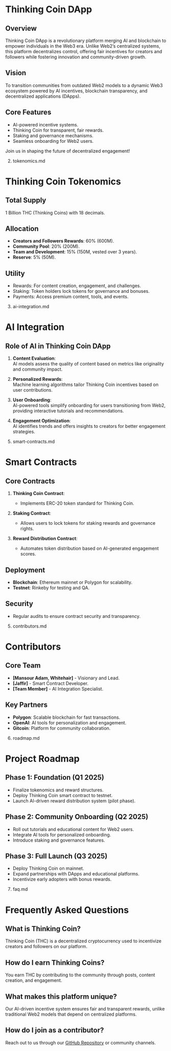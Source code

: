 # Thinking Coin DApp  

## Overview  
Thinking Coin DApp is a revolutionary platform merging AI and blockchain to empower individuals in the Web3 era. Unlike Web2’s centralized systems, this platform decentralizes control, offering fair incentives for creators and followers while fostering innovation and community-driven growth.

## Vision  
To transition communities from outdated Web2 models to a dynamic Web3 ecosystem powered by AI incentives, blockchain transparency, and decentralized applications (DApps).

## Core Features  
- AI-powered incentive systems.  
- Thinking Coin for transparent, fair rewards.  
- Staking and governance mechanisms.  
- Seamless onboarding for Web2 users.  

Join us in shaping the future of decentralized engagement!  

2. tokenomics.md

# Thinking Coin Tokenomics  

## Total Supply  
1 Billion THC (Thinking Coins) with 18 decimals.

## Allocation  
- **Creators and Followers Rewards**: 60% (600M).  
- **Community Pool**: 20% (200M).  
- **Team and Development**: 15% (150M, vested over 3 years).  
- **Reserve**: 5% (50M).  

## Utility  
- Rewards: For content creation, engagement, and challenges.  
- Staking: Token holders lock tokens for governance and bonuses.  
- Payments: Access premium content, tools, and events.  

3. ai-integration.md

# AI Integration  

## Role of AI in Thinking Coin DApp  
1. **Content Evaluation**:  
   AI models assess the quality of content based on metrics like originality and community impact.  

2. **Personalized Rewards**:  
   Machine learning algorithms tailor Thinking Coin incentives based on user contributions.  

3. **User Onboarding**:  
   AI-powered tools simplify onboarding for users transitioning from Web2, providing interactive tutorials and recommendations.  

4. **Engagement Optimization**:  
   AI identifies trends and offers insights to creators for better engagement strategies.  

4. smart-contracts.md

# Smart Contracts  

## Core Contracts  
1. **Thinking Coin Contract**:  
   - Implements ERC-20 token standard for Thinking Coin.  

2. **Staking Contract**:  
   - Allows users to lock tokens for staking rewards and governance rights.  

3. **Reward Distribution Contract**:  
   - Automates token distribution based on AI-generated engagement scores.  

## Deployment  
- **Blockchain**: Ethereum mainnet or Polygon for scalability.  
- **Testnet**: Rinkeby for testing and QA.  

## Security  
- Regular audits to ensure contract security and transparency.  

5. contributors.md

# Contributors  

## Core Team  
- **[Mansour Adam, Whitehair]** - Visionary and Lead.  
- **[Jaffir]** - Smart Contract Developer.  
- **[Team Member]** - AI Integration Specialist.  

## Key Partners  
- **Polygon**: Scalable blockchain for fast transactions.  
- **OpenAI**: AI tools for personalization and engagement.  
- **Gitcoin**: Platform for community collaboration.  

6. roadmap.md

# Project Roadmap  

## Phase 1: Foundation (Q1 2025)  
- Finalize tokenomics and reward structures.  
- Deploy Thinking Coin smart contract to testnet.  
- Launch AI-driven reward distribution system (pilot phase).  

## Phase 2: Community Onboarding (Q2 2025)  
- Roll out tutorials and educational content for Web2 users.  
- Integrate AI tools for personalized onboarding.  
- Introduce staking and governance features.  

## Phase 3: Full Launch (Q3 2025)  
- Deploy Thinking Coin on mainnet.  
- Expand partnerships with DApps and educational platforms.  
- Incentivize early adopters with bonus rewards.  

7. faq.md

# Frequently Asked Questions  

## What is Thinking Coin?  
Thinking Coin (THC) is a decentralized cryptocurrency used to incentivize creators and followers on our platform.

## How do I earn Thinking Coins?  
You earn THC by contributing to the community through posts, content creation, and engagement.

## What makes this platform unique?  
Our AI-driven incentive system ensures fair and transparent rewards, unlike traditional Web2 models that depend on centralized platforms.

## How do I join as a contributor?  
Reach out to us through our [GitHub Repository]([link-here](https://github.com/fatbrain1/ThinkingCoin-DApp/)) or community channels.  


